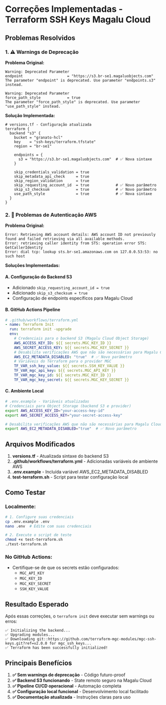 # Correções Implementadas - Terraform SSH Keys Magalu Cloud

## Problemas Resolvidos

### 1. ⚠️ Warnings de Deprecação

**Problema Original:**
```
Warning: Deprecated Parameter
endpoint                    = "https://s3.br-se1.magaluobjects.com"
The parameter "endpoint" is deprecated. Use parameter "endpoints.s3" instead.

Warning: Deprecated Parameter
force_path_style            = true
The parameter "force_path_style" is deprecated. Use parameter "use_path_style" instead.
```

**Solução Implementada:**
```hcl
# versions.tf - Configuração atualizada
terraform {
  backend "s3" {
    bucket = "granato-hcl"
    key    = "ssh-keys/terraform.tfstate"
    region = "br-se1"

    endpoints = {
      s3 = "https://s3.br-se1.magaluobjects.com"  # ✅ Nova sintaxe
    }

    skip_credentials_validation = true
    skip_metadata_api_check     = true
    skip_region_validation      = true
    skip_requesting_account_id  = true            # ✅ Novo parâmetro
    skip_s3_checksum            = true            # ✅ Novo parâmetro
    use_path_style              = true            # ✅ Nova sintaxe
  }
}
```

### 2. 🔐 Problemas de Autenticação AWS

**Problema Original:**
```
Error: Retrieving AWS account details: AWS account ID not previously found and failed retrieving via all available methods.
Error: retrieving caller identity from STS: operation error STS: GetCallerIdentity
Error: dial tcp: lookup sts.br-se1.amazonaws.com on 127.0.0.53:53: no such host
```

**Soluções Implementadas:**

#### A. Configuração do Backend S3
- Adicionado `skip_requesting_account_id = true`
- Adicionado `skip_s3_checksum = true`
- Configuração de endpoints específicos para Magalu Cloud

#### B. GitHub Actions Pipeline
```yaml
# .github/workflows/terraform.yml
- name: Terraform Init
  run: terraform init -upgrade
  env:
    # Credenciais para o backend S3 (Magalu Cloud Object Storage)
    AWS_ACCESS_KEY_ID: ${{ secrets.MGC_KEY_ID }}
    AWS_SECRET_ACCESS_KEY: ${{ secrets.MGC_KEY_SECRET }}
    # Desabilita verificações AWS que não são necessárias para Magalu Cloud
    AWS_EC2_METADATA_DISABLED: "true"  # ✅ Novo parâmetro
    # Variáveis do Terraform para o provider MGC
    TF_VAR_ssh_key_value: ${{ secrets.SSH_KEY_VALUE }}
    TF_VAR_mgc_api_key: ${{ secrets.MGC_API_KEY }}
    TF_VAR_mgc_key_id: ${{ secrets.MGC_KEY_ID }}
    TF_VAR_mgc_key_secret: ${{ secrets.MGC_KEY_SECRET }}
```

#### C. Ambiente Local
```bash
# .env.example - Variáveis atualizadas
# Credenciais para Object Storage (backend S3 e provider)
export AWS_ACCESS_KEY_ID="your-access-key-id"
export AWS_SECRET_ACCESS_KEY="your-secret-access-key"

# Desabilita verificações AWS que não são necessárias para Magalu Cloud
export AWS_EC2_METADATA_DISABLED="true"  # ✅ Novo parâmetro
```

## Arquivos Modificados

1. **versions.tf** - Atualizada sintaxe do backend S3
2. **.github/workflows/terraform.yml** - Adicionadas variáveis de ambiente AWS
3. **.env.example** - Incluída variável AWS_EC2_METADATA_DISABLED
4. **test-terraform.sh** - Script para testar configuração local

## Como Testar

### Localmente:
```bash
# 1. Configure suas credenciais
cp .env.example .env
nano .env  # Edite com suas credenciais

# 2. Execute o script de teste
chmod +x test-terraform.sh
./test-terraform.sh
```

### No GitHub Actions:
- Certifique-se de que os secrets estão configurados:
  - `MGC_API_KEY`
  - `MGC_KEY_ID`
  - `MGC_KEY_SECRET`
  - `SSH_KEY_VALUE`

## Resultado Esperado

Após essas correções, o `terraform init` deve executar sem warnings ou erros:

```
✅ Initializing the backend...
✅ Upgrading modules...
✅ Downloading git::https://github.com/terraform-mgc-modules/mgc-ssh-keys.git?ref=v2.0.0 for mgc_ssh_keys...
✅ Terraform has been successfully initialized!
```

## Principais Benefícios

1. **✅ Sem warnings de deprecação** - Código futuro-proof
2. **✅ Backend S3 funcionando** - State remoto seguro na Magalu Cloud
3. **✅ Pipeline CI/CD operacional** - Automação completa
4. **✅ Configuração local funcional** - Desenvolvimento local facilitado
5. **✅ Documentação atualizada** - Instruções claras para uso
